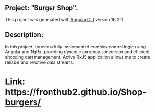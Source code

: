 ## Project: "Burger Shop". 

This project was generated with [Angular CLI](https://github.com/angular/angular-cli) version 16.2.11.

## Description:

In this project, I successfully implemented complex control logic using Angular and NgRx, providing dynamic currency conversion and efficient shopping cart management. Active RxJS application allows me to create reliable and reactive data streams.

# Link: https://fronthub2.github.io/Shop-burgers/
